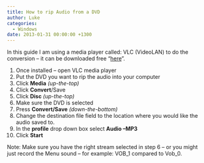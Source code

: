 ```yaml
---
title: How to rip Audio from a DVD
author: Luke
categories:
  - Windows
date: 2013-01-31 00:00:00 +1300
---
```


In this guide I am using a media player called: VLC (VideoLAN) to do the conversion – it can be downloaded free “<a title="VLC Media Player" href="http://www.videolan.org/vlc/download-windows.html" target="_blank">here</a>”.

  1. Once installed – open VLC media player
  2. Put the DVD you want to rip the audio into your computer
  3. Click **Media** _(up-the-top)_
  4. Click **Convert**/Save
  5. Click **Disc** _(up-the-top)_
  6. Make sure the DVD is selected
  7. Press **Convert/Save** _(down-the-bottom)_
  8. Change the destination file field to the location where you would like the audio saved to.
  9. In the **profile** drop down box select **Audio –MP3**
 10. Click **Start**

Note: Make sure you have the right stream selected in step 6 &#8211; or you might just record the Menu sound &#8211; for example: VOB\_1 compared to Vob\_0.
